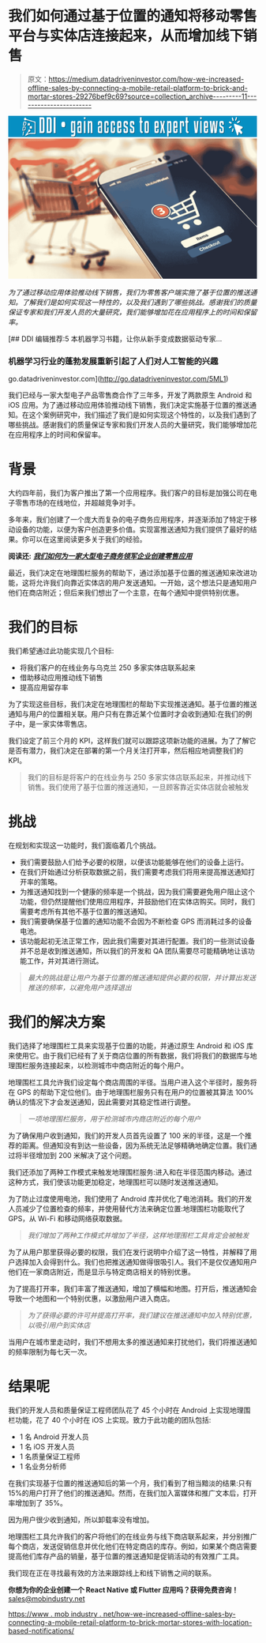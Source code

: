 # 我们如何通过基于位置的通知将移动零售平台与实体店连接起来，从而增加线下销售

> 原文：<https://medium.datadriveninvestor.com/how-we-increased-offline-sales-by-connecting-a-mobile-retail-platform-to-brick-and-mortar-stores-29276bef9c69?source=collection_archive---------11----------------------->

[![](img/b5b57b58027e7b0973a52b91c608a80d.png)](http://www.track.datadriveninvestor.com/1B9E)![](img/32ea9e0c49a297429b9aed020afa37d4.png)

*为了通过移动应用体验推动线下销售，我们为零售客户端实施了基于位置的推送通知。了解我们是如何实现这一特性的，以及我们遇到了哪些挑战。感谢我们的质量保证专家和我们开发人员的大量研究，我们能够增加花在应用程序上的时间和保留率。*

[](http://go.datadriveninvestor.com/5ML1) [## DDI 编辑推荐:5 本机器学习书籍，让你从新手变成数据驱动专家…

### 机器学习行业的蓬勃发展重新引起了人们对人工智能的兴趣

go.datadriveninvestor.com](http://go.datadriveninvestor.com/5ML1) 

我们已经与一家大型电子产品零售商合作了三年多，开发了两款原生 Android 和 iOS 应用。为了通过移动应用体验推动线下销售，我们决定实施基于位置的推送通知。在这个案例研究中，我们描述了我们是如何实现这个特性的，以及我们遇到了哪些挑战。感谢我们的质量保证专家和我们开发人员的大量研究，我们能够增加花在应用程序上的时间和保留率。

# 背景

大约四年前，我们为客户推出了第一个应用程序。我们客户的目标是加强公司在电子零售市场的在线地位，并超越竞争对手。

多年来，我们创建了一个庞大而复杂的电子商务应用程序，并逐渐添加了特定于移动设备的功能，以便为客户创造更多价值。实现富推送通知为我们提供了最好的结果。你可以在这里阅读更多关于我们的经验。

**阅读还:** [***我们如何为一家大型电子商务领军企业创建零售应用***](https://www.mobindustry.net/how-we-created-a-retail-app-for-a-large-ecommerce-leader/)

最近，我们决定在地理围栏服务的帮助下，通过添加基于位置的推送通知来改进功能，这将允许我们向靠近实体店的用户发送通知。一开始，这个想法只是通知用户他们在商店附近；但后来我们想出了一个主意，在每个通知中提供特别优惠。

# 我们的目标

我们希望通过此功能实现几个目标:

*   将我们客户的在线业务与乌克兰 250 多家实体店联系起来
*   借助移动应用推动线下销售
*   提高应用留存率

为了实现这些目标，我们决定在地理围栏的帮助下实现推送通知。基于位置的推送通知与用户的位置相关联。用户只有在靠近某个位置时才会收到通知:在我们的例子中，是一家实体零售店。

我们设定了前三个月的 KPI，这样我们就可以跟踪这项新功能的进展。为了了解它是否有潜力，我们决定在部署的第一个月关注打开率，然后相应地调整我们的 KPI。

> 我们的目标是将客户的在线业务与 250 多家实体店联系起来，并推动线下销售。我们使用了基于位置的推送通知，一旦顾客靠近实体店就会被触发

# 挑战

在规划和实现这一功能时，我们面临着几个挑战。

*   我们需要鼓励人们给予必要的权限，以便该功能能够在他们的设备上运行。
*   在我们开始通过分析获取数据之前，我们需要考虑我们将用来提高推送通知打开率的策略。
*   为推送通知找到一个健康的频率是一个挑战，因为我们需要避免用户阻止这个功能，但仍然提醒他们使用应用程序，并鼓励他们在实体店购买。同时，我们需要考虑所有其他不基于位置的推送通知。
*   我们需要确保基于位置的通知功能不会因为不断检查 GPS 而消耗过多的设备电池。
*   该功能起初无法正常工作，因此我们需要对其进行配置。我们的一些测试设备并不总是收到推送通知，所以我们的开发和 QA 团队需要尽可能精确地让该功能工作，并对其进行测试。

> *最大的挑战是让用户为基于位置的推送通知提供必要的权限，并计算出发送推送的频率，以避免用户选择退出*

# 我们的解决方案

我们选择了地理围栏工具来实现基于位置的功能，并通过原生 Android 和 iOS 库来使用它。由于我们已经有了关于商店位置的所有数据，我们将我们的数据库与地理围栏服务连接起来，以检测城市中商店附近的每个用户。

地理围栏工具允许我们设定每个商店周围的半径。当用户进入这个半径时，服务将在 GPS 的帮助下定位他们。由于地理围栏服务只有在用户的位置被其算法 100%确认的情况下才会发送通知，因此需要对其稳定性进行调整。

> *一项地理围栏服务，用于检测城市内商店附近的每个用户*

为了确保用户收到通知，我们的开发人员首先设置了 100 米的半径，这是一个推荐的距离。但通知没有到达一些设备，因为系统无法足够精确地确定位置。我们通过将半径增加到 200 米解决了这个问题。

我们还添加了两种工作模式来触发地理围栏服务:进入和在半径范围内移动。通过这种方式，我们使该功能更加稳定，地理围栏可以随时发送推送通知。

为了防止过度使用电池，我们使用了 Android 库并优化了电池消耗。我们的开发人员减少了位置检查的频率，并使用替代方法来确定位置:地理围栏功能取代了 GPS，从 Wi-Fi 和移动网络获取数据。

> *我们增加了两种工作模式并增加了半径，这样地理围栏工具肯定会被触发*

为了从用户那里获得必要的权限，我们在发行说明中介绍了这一特性，并解释了用户选择加入会得到什么。我们也把推送通知做得很吸引人。我们不是仅仅通知用户他们在一家商店附近，而是显示与特定商店相关的特别优惠。

为了提高打开率，我们丰富了推送通知，增加了横幅和地图。打开后，推送通知会导致一个地图和一个特别优惠，以激励用户进入商店。

> *为了获得必要的许可并提高打开率，我们建议在推送通知中加入特别优惠，以吸引用户到实体店*

当用户在城市里走动时，我们不想用太多的推送通知来打扰他们，我们将推送通知的频率限制为每七天一次。

# 结果呢

我们的开发人员和质量保证工程师团队花了 45 个小时在 Android 上实现地理围栏功能，花了 40 个小时在 iOS 上实现。致力于此功能的团队包括:

*   1 名 Android 开发人员
*   1 名 iOS 开发人员
*   1 名质量保证工程师
*   1 名业务分析师

在我们实现基于位置的推送通知后的第一个月，我们看到了相当黯淡的结果:只有 15%的用户打开了他们的推送通知。然而，在我们加入富媒体和推广文本后，打开率增加到了 35%。

因为用户很少收到通知，所以卸载率没有增加。

地理围栏工具允许我们的客户将他们的在线业务与线下商店联系起来，并分别推广每个商店，发送促销信息并优化他们在特定商店的库存。例如，如果某个商店需要提高他们库存产品的销量，基于位置的推送通知是促销活动的有效推广工具。

我们现在正在寻找最有效的方法来跟踪线上和线下销售之间的联系。

**你想为你的企业创建一个 React Native 或 Flutter 应用吗？获得免费咨询！**
sales@mobindustry.net

[https://www . mob industry . net/how-we-increased-offline-sales-by-connecting-a-mobile-retail-platform-to-brick-mortar-stores-with-location-based-notifications/](https://www.mobindustry.net/how-we-increased-offline-sales-by-connecting-a-mobile-retail-platform-to-brick-and-mortar-stores-with-location-based-notifications/)